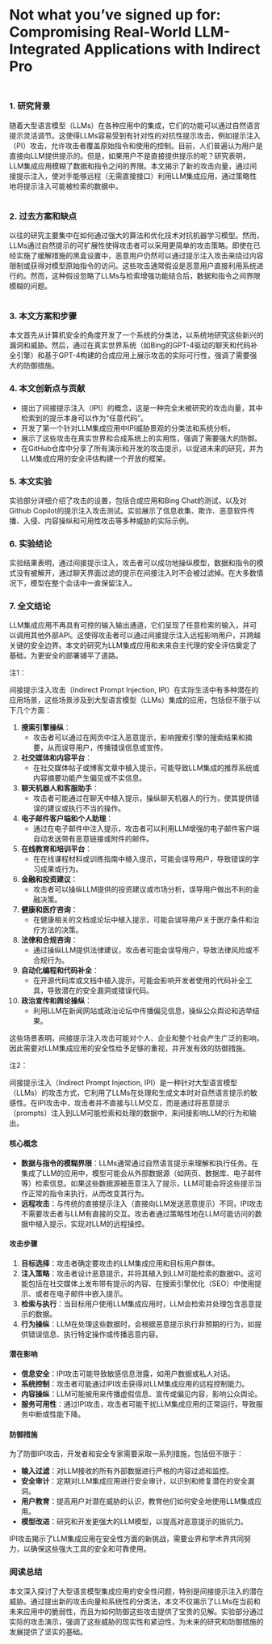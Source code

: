 # Not what you’ve signed up for: Compromising Real-World LLM-Integrated Applications with Indirect Pro

<figure><img src="../.gitbook/assets/image (7) (1) (1).png" alt=""><figcaption></figcaption></figure>

##

### 1. 研究背景

随着大型语言模型（LLMs）在各种应用中的集成，它们的功能可以通过自然语言提示灵活调节。这使得LLMs容易受到有针对性的对抗性提示攻击，例如提示注入（PI）攻击，允许攻击者覆盖原始指令和使用的控制。目前，人们普遍认为用户是直接向LLM提供提示的。但是，如果用户不是直接提供提示的呢？研究表明，LLM集成应用模糊了数据和指令之间的界限。本文揭示了新的攻击向量，通过间接提示注入，使对手能够远程（无需直接接口）利用LLM集成应用，通过策略性地将提示注入可能被检索的数据中。

<figure><img src="../.gitbook/assets/image (1) (1) (1) (1) (1) (1) (1) (1) (1) (1) (1) (1) (1) (1) (1) (1) (1) (1) (1).png" alt=""><figcaption></figcaption></figure>

### 2. 过去方案和缺点

以往的研究主要集中在如何通过强大的算法和优化技术对抗机器学习模型。然而，LLMs通过自然提示的可扩展性使得攻击者可以采用更简单的攻击策略。即使在已经实施了缓解措施的黑盒设置中，恶意用户仍然可以通过提示注入攻击来绕过内容限制或获得对模型原始指令的访问。这些攻击通常假设是恶意用户直接利用系统进行的。然而，这种假设忽略了LLMs与检索增强功能结合后，数据和指令之间界限模糊的问题。

<figure><img src="../.gitbook/assets/image (2) (1) (1) (1) (1) (1) (1) (1) (1) (1) (1) (1) (1) (1) (1) (1) (1) (1).png" alt=""><figcaption></figcaption></figure>

### 3. 本文方案和步骤

本文首先从计算机安全的角度开发了一个系统的分类法，以系统地研究这些新兴的漏洞和威胁。然后，通过在真实世界系统（如Bing的GPT-4驱动的聊天和代码补全引擎）和基于GPT-4构建的合成应用上展示攻击的实际可行性，强调了需要强大的防御措施。

### 4. 本文创新点与贡献

* 提出了间接提示注入（IPI）的概念，这是一种完全未被研究的攻击向量，其中检索到的提示本身可以作为“任意代码”。
* 开发了第一个针对LLM集成应用中IPI威胁景观的分类法和系统分析。
* 展示了这些攻击在真实世界和合成系统上的实用性，强调了需要强大的防御。
* 在GitHub仓库中分享了所有演示和开发的攻击提示，以促进未来的研究，并为LLM集成应用的安全评估构建一个开放的框架。

### 5. 本文实验

实验部分详细介绍了攻击的设置，包括合成应用和Bing Chat的测试，以及对Github Copilot的提示注入攻击测试。实验展示了信息收集、欺诈、恶意软件传播、入侵、内容操纵和可用性攻击等多种威胁的实际示例。

### 6. 实验结论

实验结果表明，通过间接提示注入，攻击者可以成功地操纵模型，数据和指令的模式没有被解开，通过聊天界面过滤的提示在间接注入时不会被过滤掉。在大多数情况下，模型在整个会话中一直保留注入。

### 7. 全文结论

LLM集成应用不再具有可控的输入输出通道，它们呈现了任意检索的输入，并可以调用其他外部API。这使得攻击者可以通过间接提示注入远程影响用户，并跨越关键的安全边界。本文的研究为LLM集成应用和未来自主代理的安全评估奠定了基础，为更安全的部署铺平了道路。



注1：

间接提示注入攻击（Indirect Prompt Injection, IPI）在实际生活中有多种潜在的应用场景，这些场景涉及到大型语言模型（LLMs）集成的应用，包括但不限于以下几个方面：

1. **搜索引擎操纵**：
   * 攻击者可以通过在网页中注入恶意提示，影响搜索引擎的搜索结果和摘要，从而误导用户，传播错误信息或宣传。
2. **社交媒体和内容平台**：
   * 在社交媒体帖子或博客文章中植入提示，可能导致LLM集成的推荐系统或内容摘要功能产生偏见或不实信息。
3. **聊天机器人和客服助手**：
   * 攻击者可能通过在聊天中植入提示，操纵聊天机器人的行为，使其提供错误的建议或执行不当的操作。
4. **电子邮件客户端和个人助理**：
   * 通过在电子邮件中注入提示，攻击者可以利用LLM增强的电子邮件客户端自动发送带有恶意链接或附件的邮件。
5. **在线教育和培训平台**：
   * 在在线课程材料或训练指南中植入提示，可能会误导用户，导致错误的学习成果或行为。
6. **金融和投资建议**：
   * 攻击者可以操纵LLM提供的投资建议或市场分析，误导用户做出不利的金融决策。
7. **健康和医疗咨询**：
   * 在健康相关的文档或论坛中植入提示，可能会误导用户关于医疗条件和治疗方法的决策。
8. **法律和合规咨询**：
   * 通过操纵LLM提供法律建议，攻击者可能会误导用户，导致法律风险或不合规行为。
9. **自动化编程和代码补全**：
   * 在开源代码库或文档中植入提示，可能会影响开发者使用的代码补全工具，导致潜在的安全漏洞或错误代码。
10. **政治宣传和舆论操纵**：
    * 利用LLM在新闻网站或政治论坛中传播偏见信息，操纵公众舆论和选举结果。

这些场景表明，间接提示注入攻击可能对个人、企业和整个社会产生广泛的影响，因此需要对LLM集成应用的安全性给予足够的重视，并开发有效的防御措施。



注2：

间接提示注入（Indirect Prompt Injection, IPI）是一种针对大型语言模型（LLMs）的攻击方式，它利用了LLMs在处理和生成文本时对自然语言提示的敏感性。在IPI攻击中，攻击者并不直接与LLM交互，而是通过将恶意提示（prompts）注入到LLM可能检索和处理的数据中，来间接影响LLM的行为和输出。

#### 核心概念

* **数据与指令的模糊界限**：LLMs通常通过自然语言提示来理解和执行任务。在集成了LLM的应用中，模型可能会从外部数据源（如网页、数据库、电子邮件等）检索信息。如果这些数据源被恶意注入了提示，LLM可能会将这些提示当作正常的指令来执行，从而改变其行为。
* **远程攻击**：与传统的直接提示注入（直接向LLM发送恶意提示）不同，IPI攻击不需要攻击者与LLM有直接的交互。攻击者通过策略性地在LLM可能访问的数据中植入提示，实现对LLM的远程操控。

#### 攻击步骤

1. **目标选择**：攻击者确定要攻击的LLM集成应用和目标用户群体。
2. **注入策略**：攻击者设计恶意提示，并将其植入到LLM可能检索的数据中。这可能包括在社交媒体上发布带有提示的内容、在搜索引擎优化（SEO）中使用提示、或者在电子邮件中嵌入提示。
3. **检索与执行**：当目标用户使用LLM集成应用时，LLM会检索并处理包含恶意提示的数据。
4. **行为操纵**：LLM在处理这些数据时，会根据恶意提示执行非预期的行为，如提供错误信息、执行特定操作或传播恶意内容。

#### 潜在影响

* **信息安全**：IPI攻击可能导致敏感信息泄露，如用户数据或私人对话。
* **系统控制**：攻击者可能通过IPI攻击获得对LLM集成应用的远程控制能力。
* **内容操纵**：LLM可能被用来传播虚假信息、宣传或偏见内容，影响公众舆论。
* **服务可用性**：通过IPI攻击，攻击者可能干扰LLM集成应用的正常运行，导致服务中断或性能下降。

#### 防御措施

为了防御IPI攻击，开发者和安全专家需要采取一系列措施，包括但不限于：

* **输入过滤**：对LLM接收的所有外部数据进行严格的内容过滤和监控。
* **安全审计**：定期对LLM集成应用进行安全审计，以识别和修复潜在的安全漏洞。
* **用户教育**：提高用户对潜在威胁的认识，教育他们如何安全地使用LLM集成应用。
* **模型改进**：研究和开发更强大的LLM模型，以提高对恶意提示的抵抗力。

IPI攻击揭示了LLM集成应用在安全性方面的新挑战，需要业界和学术界共同努力，以确保这些强大工具的安全和可靠使用。





### 阅读总结

本文深入探讨了大型语言模型集成应用的安全性问题，特别是间接提示注入的潜在威胁。通过提出新的攻击向量和系统性的分类法，本文不仅揭示了LLMs在当前和未来应用中的脆弱性，而且为如何防御这些攻击提供了宝贵的见解。实验部分通过实际的攻击演示，强调了这些威胁的现实性和紧迫性，为未来的研究和防御措施的发展提供了坚实的基础。
